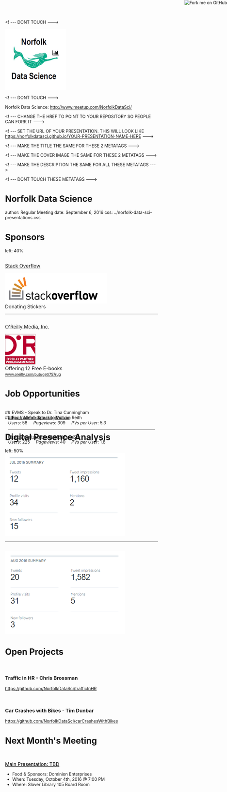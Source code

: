 
<! --- DONT TOUCH --->
<div class="logo">
  <a href="http://www.meetup.com/NorfolkDataSci/" target="_blank">
  <img src="../norfolk-data-sci-logo.png" style="width:200px;" alt="logo">
  </a>
</div>

<! --- DONT TOUCH --->
<div class="copyright">
Norfolk Data Science: <a href="http://www.meetup.com/NorfolkDataSci/" target="_blank">http://www.meetup.com/NorfolkDataSci/</a>
</div>

<! --- CHANGE THE HREF TO POINT TO YOUR REPOSITORY SO PEOPLE CAN FORK IT --->
<a href="https://github.com/NorfolkDataSci/presentations/monthly-updates"><img style="z-index: 1000; margin: 0px !important; max-height: 300px !important; position: absolute; top: 0; right: 0; border: 0;" src="https://camo.githubusercontent.com/38ef81f8aca64bb9a64448d0d70f1308ef5341ab/68747470733a2f2f73332e616d617a6f6e6177732e636f6d2f6769746875622f726962626f6e732f666f726b6d655f72696768745f6461726b626c75655f3132313632312e706e67" alt="Fork me on GitHub" data-canonical-src="https://s3.amazonaws.com/github/ribbons/forkme_right_darkblue_121621.png"></a>

<! --- SET THE URL OF YOUR PRESENTATION. THIS WILL LOOK LIKE https://norfolkdatasci.github.io/YOUR-PRESENTATION-NAME-HERE --->
<meta property="og:url" content="https://norfolkdatasci.github.io/monthly-updates/2016-09">

<! --- MAKE THE TITLE THE SAME FOR THESE 2 METATAGS --->
<meta name="twitter:title" content="Monthly Update for September 2016">
<meta property="og:title" content="Monthly Update for September 2016">

<! --- MAKE THE COVER IMAGE THE SAME FOR THESE 2 METATAGS --->
<meta property="og:image" content="https://raw.githubusercontent.com/NorfolkDataSci/meetup-link/develop/norfolk-ds-logo2.png">
<meta name="twitter:image" content="https://raw.githubusercontent.com/NorfolkDataSci/meetup-link/develop/norfolk-ds-logo2.png">

<! --- MAKE THE DESCRIPTION THE SAME FOR ALL THESE METATAGS --->
<meta name="description" content="A guide for individuals relatively new to git and GitHub" />
<meta name="twitter:description" content="A guide for individuals relatively new to git and GitHub">
<meta property="og:description" content="A guide for individuals relatively new to git and GitHub" />

<! --- DONT TOUCH THESE METATAGS --->
<meta name="twitter:card" content="summary">
<meta name="twitter:site" content="@NorfolkDataSci">
<meta property="og:site_name" content="Norfolk Data Science" />
<meta name="twitter:creator" content="@NorfolkDataSci">
<meta property="og:type" content="website">

Norfolk Data Science
========================================
author: Regular Meeting
date: September 6, 2016
css: ../norfolk-data-sci-presentations.css

Sponsors
========================================
left: 40%

<br>
<span style="font-size:115%;"><u>Stack Overflow</u></span><br>

<div>
  <p>
    <a href="https://stackoverflow.com"><img style="height:100px;vertical-align:middle;" src="./img/stackoverflow-logo.png" alt="Stack Overflow Logo" target="_blank"></a></br>
    <span style="font-size:115%;">Donating Stickers</span>
  </p>
</div>

***

<br>
<span style="font-size:115%;"><u>O'Reilly Media, Inc.</u></span><br>

<div>
  <p>
    <a href="https://oreilly.com"><img style="height:100px;" src="./img/oreilly-logo.png" alt="O'Reilly Logo" target="_blank"></a></br>
    <span style="font-size:115%;">Offering 12 Free E-books</span>
    </br>
    <span style="font-size:85%;"><a href="www.oreilly.com/pub/get/757rug" target="_blank">www.oreilly.com/pub/get/757rug</a></span>
  </p>
</div>

Job Opportunities
========================================

<br>
## EVMS - Speak to Dr. Tina Cunningham
<br>
## Booz Allen - Speak to William Reith






Digital Presence Analysis
========================================
left: 50%

<div class="footer2" style="margin-top:-150px; padding: 10px;">
  <a href="https://norfolkdatasci.github.io" target="_blank">https://norfolkdatasci.github.io</a>:<br>
  <i>Users</i>: 58&nbsp;&nbsp;&nbsp;&nbsp;&nbsp;<i>Pageviews</i>: 309&nbsp;&nbsp;&nbsp;&nbsp;&nbsp;<i>PVs per User</i>: 5.3
  <hr>
  <a href="https://meetup.com/NorfolkDataSci" target="_blank">https://meetup.com/NorfolkDataSci</a>:<br>
  <i>Users</i>: 225&nbsp;&nbsp;&nbsp;&nbsp;&nbsp;<i>Pageviews</i>: 40&nbsp;&nbsp;&nbsp;&nbsp;&nbsp;<i>PVs per User</i>: 1.8
</div>

<br>
<img src="./img/twitter-analytics/2016-07.png" alt="July 2016">

***

<br>
<img src="./img/twitter-analytics/2016-08.png" alt="August 2016">


Open Projects 
========================================

<br>

### Traffic in HR - Chris Brossman
https://github.com/NorfolkDataSci/trafficInHR

<br>

### Car Crashes with Bikes - Tim Dunbar
https://github.com/NorfolkDataSci/carCrashesWithBikes


Next Month's Meeting
========================================

<br>

<span style="font-size:115%;color:black;"><u>Main Presentation: TBD</u></span><br>
<ul>
  <li>Food & Sponsors: Dominion Enterprises</li>
  <li>When: Tuesday, October 4th, 2016 @ 7:00 PM</li>
  <li>Where: Slover Library 105 Board Room</li>
</ul>
